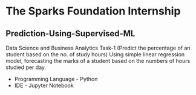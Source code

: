 # The Sparks Foundation Internship
## Prediction-Using-Supervised-ML
Data Science and Business Analytics Task-1 (Predict the percentage of an student based on the no. of study hours) Using simple linear regression model, forecasting the marks of a student based on the numbers of hours studied per day. 
- Programming Language - Python 
- IDE - Jupyter Notebook
